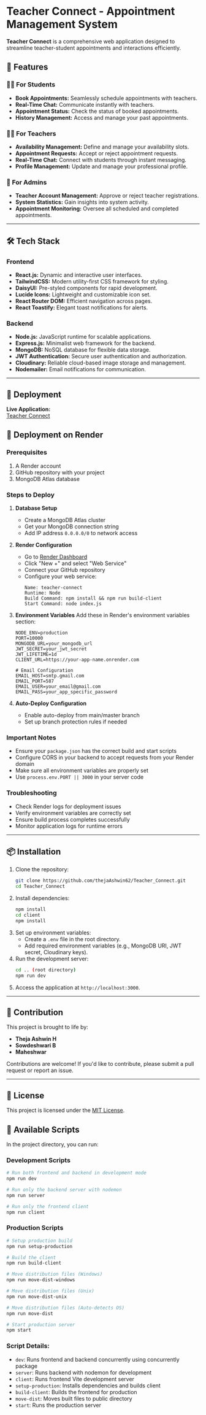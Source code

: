 # Teacher Connect - Appointment Management System

**Teacher Connect** is a comprehensive web application designed to streamline teacher-student appointments and interactions efficiently.

## 🌟 Features

### 🧑‍🎓 For Students
- **Book Appointments:** Seamlessly schedule appointments with teachers.
- **Real-Time Chat:** Communicate instantly with teachers.
- **Appointment Status:** Check the status of booked appointments.
- **History Management:** Access and manage your past appointments.

### 🧑‍🏫 For Teachers
- **Availability Management:** Define and manage your availability slots.
- **Appointment Requests:** Accept or reject appointment requests.
- **Real-Time Chat:** Connect with students through instant messaging.
- **Profile Management:** Update and manage your professional profile.

### 🔑 For Admins
- **Teacher Account Management:** Approve or reject teacher registrations.
- **System Statistics:** Gain insights into system activity.
- **Appointment Monitoring:** Oversee all scheduled and completed appointments.

---

## 🛠️ Tech Stack

### Frontend
- **React.js:** Dynamic and interactive user interfaces.
- **TailwindCSS:** Modern utility-first CSS framework for styling.
- **DaisyUI:** Pre-styled components for rapid development.
- **Lucide Icons:** Lightweight and customizable icon set.
- **React Router DOM:** Efficient navigation across pages.
- **React Toastify:** Elegant toast notifications for alerts.

### Backend
- **Node.js:** JavaScript runtime for scalable applications.
- **Express.js:** Minimalist web framework for the backend.
- **MongoDB:** NoSQL database for flexible data storage.
- **JWT Authentication:** Secure user authentication and authorization.
- **Cloudinary:** Reliable cloud-based image storage and management.
- **Nodemailer:** Email notifications for communication.

---

## 🚀 Deployment

**Live Application:**  
[Teacher Connect](https://github.com/thejaAshwin62/Teacher_Connect)

## 🚀 Deployment on Render

### Prerequisites
1. A Render account
2. GitHub repository with your project
3. MongoDB Atlas database

### Steps to Deploy

1. **Database Setup**
   - Create a MongoDB Atlas cluster
   - Get your MongoDB connection string
   - Add IP address `0.0.0.0/0` to network access

2. **Render Configuration**
   - Go to [Render Dashboard](https://dashboard.render.com/)
   - Click "New +" and select "Web Service"
   - Connect your GitHub repository
   - Configure your web service:
     ```
     Name: teacher-connect
     Runtime: Node
     Build Command: npm install && npm run build-client
     Start Command: node index.js
     ```

3. **Environment Variables**
   Add these in Render's environment variables section:
   ```
   NODE_ENV=production
   PORT=10000
   MONGODB_URL=your_mongodb_url
   JWT_SECRET=your_jwt_secret
   JWT_LIFETIME=1d
   CLIENT_URL=https://your-app-name.onrender.com

   # Email Configuration
   EMAIL_HOST=smtp.gmail.com
   EMAIL_PORT=587
   EMAIL_USER=your_email@gmail.com
   EMAIL_PASS=your_app_specific_password
   ```

4. **Auto-Deploy Configuration**
   - Enable auto-deploy from main/master branch
   - Set up branch protection rules if needed

### Important Notes
- Ensure your `package.json` has the correct build and start scripts
- Configure CORS in your backend to accept requests from your Render domain
- Make sure all environment variables are properly set
- Use `process.env.PORT || 3000` in your server code

### Troubleshooting
- Check Render logs for deployment issues
- Verify environment variables are correctly set
- Ensure build process completes successfully
- Monitor application logs for runtime errors

---

## 📦 Installation

1. Clone the repository:
   ```bash
   git clone https://github.com/thejaAshwin62/Teacher_Connect.git
   cd Teacher_Connect
   ```
2. Install dependencies:
   ```bash
   npm install
   cd client
   npm install
   ```
3. Set up environment variables:
   - Create a `.env` file in the root directory.
   - Add required environment variables (e.g., MongoDB URI, JWT secret, Cloudinary keys).
4. Run the development server:
   ```bash
   cd .. (root directory)
   npm run dev
   ```
5. Access the application at `http://localhost:3000`.

---

## 🤝 Contribution

This project is brought to life by:  
- **Theja Ashwin H**  
- **Sowdeshwari B**  
- **Maheshwar**

Contributions are welcome! If you'd like to contribute, please submit a pull request or report an issue.

---

## 📄 License

This project is licensed under the [MIT License](LICENSE).

## 🚀 Available Scripts

In the project directory, you can run:

### Development Scripts
```bash
# Run both frontend and backend in development mode
npm run dev

# Run only the backend server with nodemon
npm run server

# Run only the frontend client
npm run client
```

### Production Scripts
```bash
# Setup production build
npm run setup-production

# Build the client
npm run build-client

# Move distribution files (Windows)
npm run move-dist-windows

# Move distribution files (Unix)
npm run move-dist-unix

# Move distribution files (Auto-detects OS)
npm run move-dist

# Start production server
npm start
```

### Script Details:
- `dev`: Runs frontend and backend concurrently using concurrently package
- `server`: Runs backend with nodemon for development
- `client`: Runs frontend Vite development server
- `setup-production`: Installs dependencies and builds client
- `build-client`: Builds the frontend for production
- `move-dist`: Moves built files to public directory
- `start`: Runs the production server
